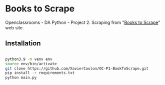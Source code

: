 # Books to Scrape

Openclassrooms - DA Python - Project 2.
Scraping from "[Books to Scrape](https://books.toscrape.com/index.html)" web site.

## Installation

```bash

python3.9 -m venv env
source env/bin/activate
git clone https://github.com/XavierCoulon/OC-P1-BookToScrape.git
pip install -r requirements.txt
python main.py

```